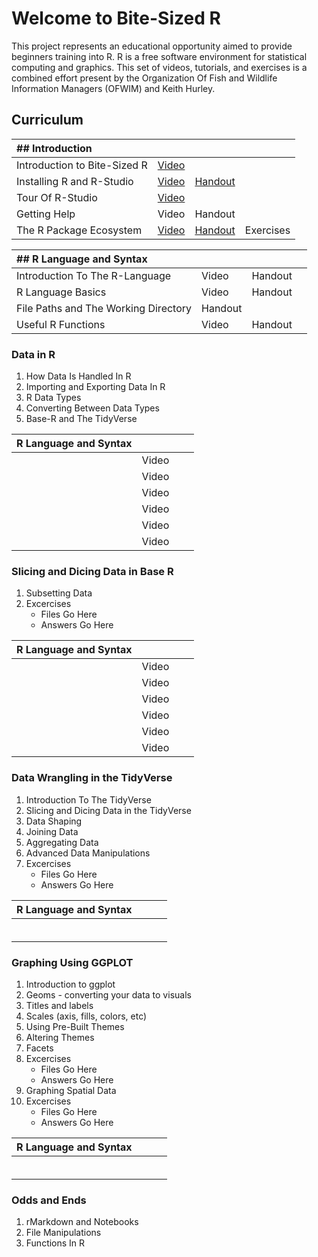 # Welcome to Bite-Sized R

This project represents an educational opportunity aimed to provide beginners training into R.  R is a free software environment for statistical computing and graphics.  This set of videos, tutorials, and exercises is a combined effort present by the Organization Of Fish and Wildlife Information Managers (OFWIM) and Keith Hurley.


## Curriculum

| ## Introduction | | | |
| :------------------------- | ----- | -------- | --- |
| Introduction to Bite-Sized R | [Video](https://www.youtube.com/watch?v=hZs3T5TNGIU) |  | |
| Installing R and R-Studio | [Video](https://youtu.be/icjPO6JqYtM) | [Handout](/Handouts/Install.pdf) | |
| Tour Of R-Studio          | [Video](https://studio.youtube.com/video/8cr8xgWUx1o) |  | |
| Getting Help              | Video | Handout ||
| The R Package Ecosystem   | [Video](https://studio.youtube.com/video/YlAR7NgBfVA) | [Handout](/Handouts/Packages.pdf) | Exercises |

  | ## R Language and Syntax  |   |   |   |
  | :--- | --- | --- | --- |
  | Introduction To The R-Language    | Video    | Handout    |     |
  | R Language Basics    | Video    | Handout    |     |
  | File Paths and The Working Directory    | Handout    |     |     |
  | Useful R Functions    | Video    | Handout    |     |
  
  
### Data in R
  1. How Data Is Handled In R
  2. Importing and Exporting Data In R
  3. R Data Types
  4. Converting Between Data Types
  5. Base-R and The TidyVerse
  
    
  
  | R Language and Syntax  |   |   |   |
  | :--- | --- | --- | --- |
  |     | Video    |     |     |
  |     | Video    |     |     |
  |     | Video    |     |     |
  |     | Video    |     |     |
  |     | Video    |     |     |
  |     | Video    |     |     |
  
### Slicing and Dicing Data in Base R
  1. Subsetting Data
  2. Excercises
      + Files Go Here
      + Answers Go Here
      
        
  
  | R Language and Syntax  |   |   |   |
  | :--- | --- | --- | --- |
  |     | Video    |     |     |
  |     | Video    |     |     |
  |     | Video    |     |     |
  |     | Video    |     |     |
  |     | Video    |     |     |
  |     | Video    |     |     |
  
  
### Data Wrangling in the TidyVerse
  1. Introduction To The TidyVerse
  2. Slicing and Dicing Data in the TidyVerse
  3. Data Shaping
  4. Joining Data
  5. Aggregating Data
  6. Advanced Data Manipulations
  7. Excercises
      + Files Go Here
      + Answers Go Here

  
  
  | R Language and Syntax  |   |   |   |
  | :--- | --- | --- | --- |
  |     |     |     |     |
  |     |     |     |     |
  |     |     |     |     |
  |     |     |     |     |
  |     |     |     |     |
  |     |     |     |     |
  
  
### Graphing Using GGPLOT
  1. Introduction to ggplot
  2. Geoms - converting your data to visuals
  3. Titles and labels
  4. Scales (axis, fills, colors, etc)
  5. Using Pre-Built Themes
  6. Altering Themes
  7. Facets
  8. Excercises
      + Files Go Here
      + Answers Go Here
  9. Graphing Spatial Data
  10. Excercises
        + Files Go Here
        + Answers Go Here

  
  
  | R Language and Syntax  |   |   |   |
  | :--- | --- | --- | --- |
  |     |     |     |     |
  |     |     |     |     |
  |     |     |     |     |
  |     |     |     |     |
  |     |     |     |     |
  |     |     |     |     |
  
  
  
### Odds and Ends
  1.  rMarkdown and Notebooks
  2.  File Manipulations
  3.  Functions In R
